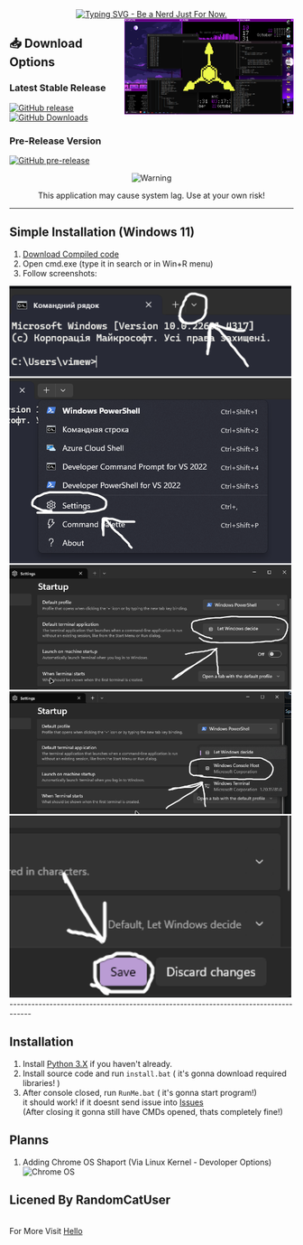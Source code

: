 <div align="center">
  <a href="https://git.io/typing-svg">
    <img src="https://readme-typing-svg.herokuapp.com?size=25&lines=No+Escape+With+Dilki+Virus." alt="Typing SVG - Be a Nerd Just For Now.">
  </a>
</div>


<img src="./assets/example.png" alt="example" width="300" align="right">



## 📥 Download Options

### Latest Stable Release
[![GitHub release](https://img.shields.io/github/v/release/RandomCatUser/DilkiVirus?style=for-the-badge&logo=github&color=blue)](https://github.com/RandomCatUser/DilkiVirus/releases/latest)
[![GitHub Downloads](https://img.shields.io/github/downloads/RandomCatUser/DilkiVirus/total?style=for-the-badge&logo=github&color=success)](https://github.com/RandomCatUser/DilkiVirus/releases)

### Pre-Release Version
[![GitHub pre-release](https://img.shields.io/github/v/release/RandomCatUser/DilkiVirus?include_prereleases&label=Pre-Release&style=for-the-badge&logo=github&color=orange)](https://github.com/RandomCatUser/DilkiVirus/releases)

<div align="center">
  <img src="https://img.shields.io/badge/⚠️_WARNING-red?style=flat-square" alt="Warning">
  <p>This application may cause system lag. Use at your own risk!</p>
</div>

--------------------------------------------------------------------------------
## Simple Installation (Windows 11)
1. [Download Compiled code](https://github.com/noxygalaxy/cyn-fake-virus/releases/download/v1.0.0/cyn-fake-virus.exe) <br>
2. Open cmd.exe (type it in search or in Win+R menu) <br>
3. Follow screenshots: <br>
<img src="./assets/step1.png" alt="step1" width="500"> 
<img src="./assets/step2.png" alt="step2"  width="500"> 
<img src="./assets/step3.png" alt="step3"  width="500"> 
<img src="./assets/step4.png" alt="step4"  width="500"> 
<img src="./assets/step5.png" alt="step5"  width="500"> 
------------------------------------------------------------------------------------

## Installation
1. Install [Python 3.X](https://www.python.org/) if you haven't already.
2. Install source code and run `install.bat` ( it's gonna download required libraries! )
3. After console closed, run `RunMe.bat` ( it's gonna start program!) <br>
   it should work! if it doesnt send issue into [Issues](https://github.com/) <br>
(After closing it gonna still have CMDs opened, thats completely fine!)

## Planns
1. Adding Chrome OS Shaport (Via Linux Kernel - Devoloper Options)
![Chrome OS](https://img.shields.io/badge/Chrome%20OS-compatible-brightgreen)

## Licened By RandomCatUser 
<br>For More Visit [Hello](https://randomcatuser.github.io/hello)</br>
